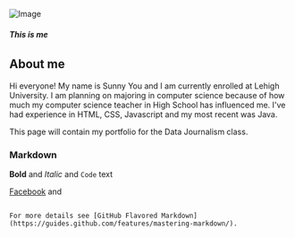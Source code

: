 ![Image](https://github.com/yousunny3/yousunny3.github.io/blob/master/self.jpg?raw=true)
###### **This is me**

## About me

Hi everyone! My name is Sunny You and I am currently enrolled at Lehigh University. I am planning on majoring in computer science because of how much my computer science teacher in High School has influenced me. I've had experience in HTML, CSS, Javascript and my most recent was Java. 

This page will contain my portfolio for the Data Journalism class.  


### Markdown

**Bold** and _Italic_ and `Code` text

[Facebook](www.facebook.com) and 
```

For more details see [GitHub Flavored Markdown](https://guides.github.com/features/mastering-markdown/).

